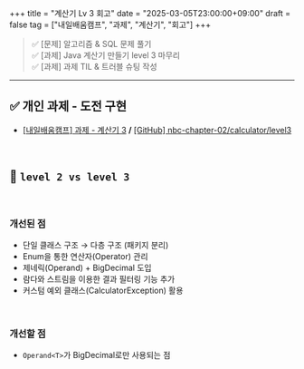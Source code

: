 +++
title = "계산기 Lv 3 회고"
date = "2025-03-05T23:00:00+09:00"
draft = false
tag = ["내일배움캠프", "과제", "계산기", "회고"]
+++

>✅ [문제] 알고리즘 & SQL 문제 풀기  
>✅ [과제] Java 계산기 만들기 level 3 마무리  
>✅ [과제] 과제 TIL & 트러블 슈팅 작성  

---

## ✅ 개인 과제 - 도전 구현
- [[내일배움캠프] 과제 - 계산기 3](https://velog.io/@ezro/camp-task-3) **/** [[GitHub] nbc-chapter-02/calculator/level3](https://github.com/withong/nbc-chapter-02/tree/main/calculator/level3)
<br>

## 🫠 `level 2 vs level 3`

<br>

### 개선된 점
- 단일 클래스 구조 → 다층 구조 (패키지 분리)
- Enum을 통한 연산자(Operator) 관리
- 제네릭(Operand) + BigDecimal 도입
- 람다와 스트림을 이용한 결과 필터링 기능 추가
- 커스텀 예외 클래스(CalculatorException) 활용

<br>

### 개선할 점
- `Operand<T>`가 BigDecimal로만 사용되는 점